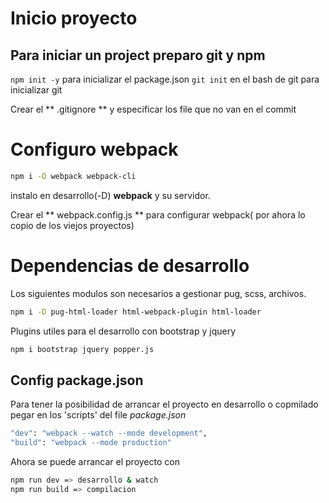 # Inicio proyecto

## Para iniciar un project preparo git y npm

 `npm init -y` para inicializar el package.json
`git init` en el bash de git para inicializar git


Crear el ** .gitignore ** y especificar los file que no van en el commit


# Configuro webpack

```bash
npm i -D webpack webpack-cli
```
instalo en desarrollo(-D) **webpack** y su servidor.

Crear el ** webpack.config.js ** para configurar webpack( por ahora lo copio de los viejos proyectos)


# Dependencias de desarrollo

Los siguientes modulos son necesarios a gestionar pug, scss, archivos.

```bash
npm i -D pug-html-loader html-webpack-plugin html-loader
```



Plugins utiles para el desarrollo con bootstrap y jquery

```bash
npm i bootstrap jquery popper.js
```

## Config package.json
Para tener la posibilidad de arrancar el proyecto en desarrollo o copmilado pegar en los 'scripts' del file *package.json*
```bash
"dev": "webpack --watch --mode development",
"build": "webpack --mode production"
```

Ahora se puede arrancar el proyecto con
```bash
npm run dev => desarrollo & watch
npm run build => compilacion
```
